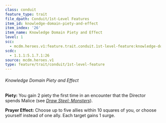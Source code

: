 ```yaml
---
class: conduit
feature_type: trait
file_dpath: Conduit/1st-Level Features
item_id: knowledge-domain-piety-and-effect
item_index: '26'
item_name: Knowledge Domain Piety and Effect
level: 1
scc:
  - mcdm.heroes.v1:feature.trait.conduit.1st-level-feature:knowledge-domain-piety-and-effect
scdc:
  - 1.1.1:5.1.7.1:26
source: mcdm.heroes.v1
type: feature/trait/conduit/1st-level-feature
---
```


###### Knowledge Domain Piety and Effect

**Piety:** You gain 2 piety the first time in an encounter that the Director spends Malice (see *[Draw Steel: Monsters](https://mcdm.gg/DS-Monsters)*).

**Prayer Effect:** Choose up to five allies within 10 squares of you, or choose yourself instead of one ally. Each target gains 1 surge.
